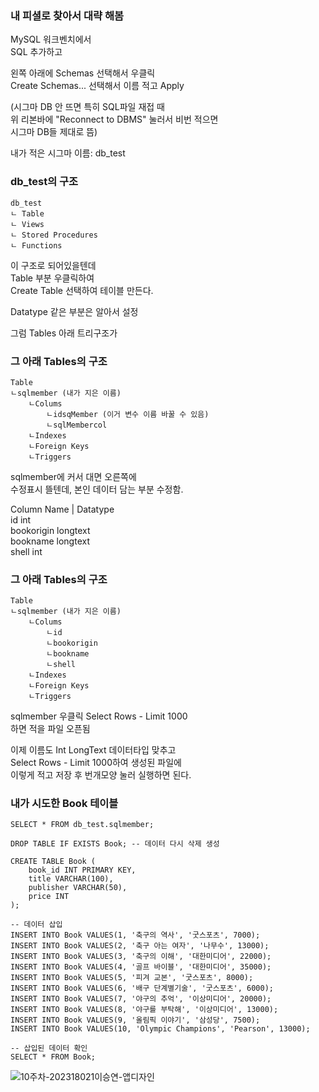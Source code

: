 ### 내 피셜로 찾아서 대략 해봄 
  
MySQL 워크벤치에서  
SQL 추가하고  
  
왼쪽 아래에 Schemas 선택해서 우클릭  
Create Schemas... 선택해서 이름 적고 Apply  
  
(시그마 DB 안 뜨면 특히 SQL파일 재접 때  
위 리본바에 "Reconnect to DBMS" 눌러서 비번 적으면  
시그마 DB들 제대로 뜸)  
  
내가 적은 시그마 이름: db_test  
  
### db_test의 구조 
```
db_test  
ㄴ Table  
ㄴ Views  
ㄴ Stored Procedures  
ㄴ Functions  
```
  
이 구조로 되어있을텐데  
Table 부분 우클릭하여  
Create Table 선택하여 테이블 만든다.  
  
Datatype 같은 부분은 알아서 설정  
  
그럼 Tables 아래 트리구조가  
  
### 그 아래 Tables의 구조 
```
Table
ㄴsqlmember (내가 지은 이름)  
	ㄴColums 
		ㄴidsqMember (이거 변수 이름 바꿀 수 있음)  
		ㄴsqlMembercol 
	ㄴIndexes  
	ㄴForeign Keys  
	ㄴTriggers  
```
  
sqlmember에 커서 대면 오른쪽에  
수정표시 뜰텐데, 본인 데이터 담는 부분 수정함.  
  
Column Name | Datatype  
id int  
bookorigin longtext  
bookname longtext  
shell int  
  
### 그 아래 Tables의 구조 
```
Table
ㄴsqlmember (내가 지은 이름)  
	ㄴColums 
		ㄴid  
		ㄴbookorigin  
		ㄴbookname 
		ㄴshell  
	ㄴIndexes  
	ㄴForeign Keys  
	ㄴTriggers  
```
  
sqlmember 우클릭 Select Rows - Limit 1000  
하면 적을 파일 오픈됨  
  
이제 이름도 Int LongText 데이터타입 맞추고  
Select Rows - Limit 1000하여 생성된 파일에  
이렇게 적고 저장 후 번개모양 눌러 실행하면 된다.  
  
### 내가 시도한 Book 테이블 
```
SELECT * FROM db_test.sqlmember;

DROP TABLE IF EXISTS Book; -- 데이터 다시 삭제 생성 

CREATE TABLE Book (
    book_id INT PRIMARY KEY,
    title VARCHAR(100),
    publisher VARCHAR(50),
    price INT
);

-- 데이터 삽입
INSERT INTO Book VALUES(1, '축구의 역사', '굿스포츠', 7000);
INSERT INTO Book VALUES(2, '축구 아는 여자', '나무수', 13000);
INSERT INTO Book VALUES(3, '축구의 이해', '대한미디어', 22000);
INSERT INTO Book VALUES(4, '골프 바이블', '대한미디어', 35000);
INSERT INTO Book VALUES(5, '피겨 교본', '굿스포츠', 8000);
INSERT INTO Book VALUES(6, '배구 단계별기술', '굿스포츠', 6000);
INSERT INTO Book VALUES(7, '야구의 추억', '이상미디어', 20000);
INSERT INTO Book VALUES(8, '야구를 부탁해', '이상미디어', 13000);
INSERT INTO Book VALUES(9, '올림픽 이야기', '삼성당', 7500);
INSERT INTO Book VALUES(10, 'Olympic Champions', 'Pearson', 13000);

-- 삽입된 데이터 확인
SELECT * FROM Book;
```
  
![10주차-202318021이승연-앱디자인](https://seungyeon04.github.io/A_Study/markdown/대학2-1학기/Image/MySQL01-첫테이블시도.png)  
